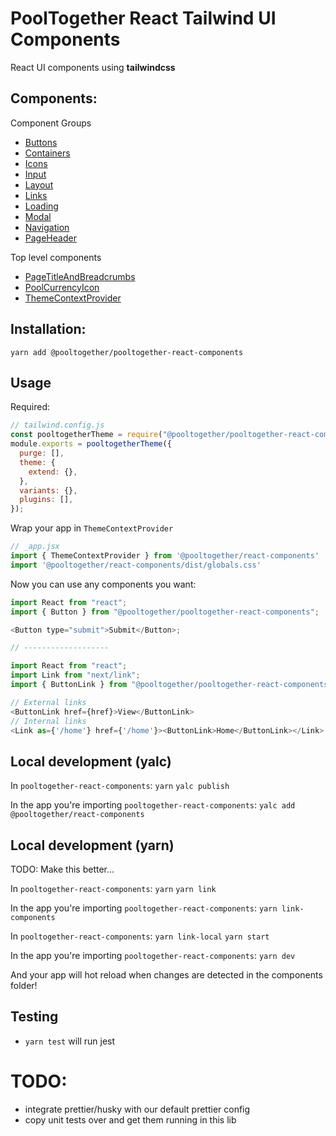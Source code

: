 # PoolTogether React Tailwind UI Components

React UI components using **tailwindcss**

## Components:

Component Groups
- [Buttons](https://github.com/pooltogether/pooltogether-react-components/tree/main/src/components/Buttons)
- [Containers](https://github.com/pooltogether/pooltogether-react-components/tree/main/src/components/Containers)
- [Icons](https://github.com/pooltogether/pooltogether-react-components/tree/main/src/components/Icons)
- [Input](https://github.com/pooltogether/pooltogether-react-components/tree/main/src/components/Input)
- [Layout](https://github.com/pooltogether/pooltogether-react-components/tree/main/src/components/Layout)
- [Links](https://github.com/pooltogether/pooltogether-react-components/tree/main/src/components/Links)
- [Loading](https://github.com/pooltogether/pooltogether-react-components/tree/main/src/components/Loading)
- [Modal](https://github.com/pooltogether/pooltogether-react-components/tree/main/src/components/Modal)
- [Navigation](https://github.com/pooltogether/pooltogether-react-components/tree/main/src/components/Navigation)
- [PageHeader](https://github.com/pooltogether/pooltogether-react-components/tree/main/src/components/PageHeader)

Top level components
- [PageTitleAndBreadcrumbs](https://github.com/pooltogether/pooltogether-react-components/tree/main/src/components/PageTitleAndBreadcrumbs.jsx)
- [PoolCurrencyIcon](https://github.com/pooltogether/pooltogether-react-components/tree/main/src/components/PoolCurrencyIcon.jsx)
- [ThemeContextProvider](https://github.com/pooltogether/pooltogether-react-components/tree/main/src/components/ThemeContextProvider.jsx)

## Installation:

`yarn add @pooltogether/pooltogether-react-components`

## Usage

Required:

```js
// tailwind.config.js
const pooltogetherTheme = require("@pooltogether/pooltogether-react-components");
module.exports = pooltogetherTheme({
  purge: [],
  theme: {
    extend: {},
  },
  variants: {},
  plugins: [],
});
```

Wrap your app in `ThemeContextProvider`
```js
// _app.jsx
import { ThemeContextProvider } from '@pooltogether/react-components'
import '@pooltogether/react-components/dist/globals.css'
```

Now you can use any components you want:

```js
import React from "react";
import { Button } from "@pooltogether/pooltogether-react-components";

<Button type="submit">Submit</Button>;

// -------------------

import React from "react";
import Link from "next/link";
import { ButtonLink } from "@pooltogether/pooltogether-react-components";

// External links
<ButtonLink href={href}>View</ButtonLink>
// Internal links
<Link as={'/home'} href={'/home'}><ButtonLink>Home</ButtonLink></Link>
```

## Local development (yalc)

In `pooltogether-react-components`:
`yarn`
`yalc publish`

In the app you're importing `pooltogether-react-components`:
`yalc add @pooltogether/react-components`


## Local development (yarn)

TODO: Make this better...

In `pooltogether-react-components`:
`yarn`
`yarn link`

In the app you're importing `pooltogether-react-components`:
`yarn link-components`

In `pooltogether-react-components`:
`yarn link-local`
`yarn start`

In the app you're importing `pooltogether-react-components`:
`yarn dev`

And your app will hot reload when changes are detected in the components folder!

## Testing

- `yarn test` will run jest

# TODO:

- integrate prettier/husky with our default prettier config
- copy unit tests over and get them running in this lib

